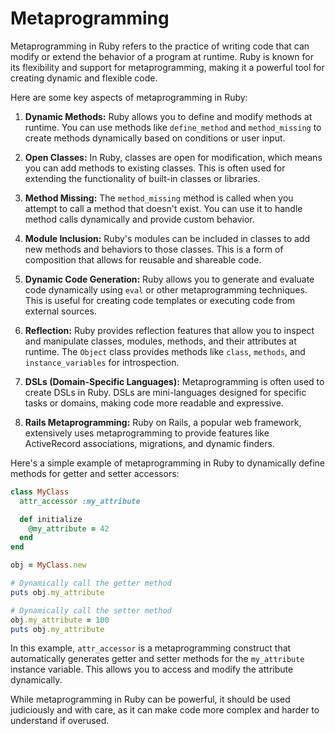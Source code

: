 # Metaprogramming

Metaprogramming in Ruby refers to the practice of writing code that can modify or extend the behavior of a program at runtime. Ruby is known for its flexibility and support for metaprogramming, making it a powerful tool for creating dynamic and flexible code.

Here are some key aspects of metaprogramming in Ruby:

1. **Dynamic Methods:** Ruby allows you to define and modify methods at runtime. You can use methods like `define_method` and `method_missing` to create methods dynamically based on conditions or user input.

2. **Open Classes:** In Ruby, classes are open for modification, which means you can add methods to existing classes. This is often used for extending the functionality of built-in classes or libraries.

3. **Method Missing:** The `method_missing` method is called when you attempt to call a method that doesn't exist. You can use it to handle method calls dynamically and provide custom behavior.

4. **Module Inclusion:** Ruby's modules can be included in classes to add new methods and behaviors to those classes. This is a form of composition that allows for reusable and shareable code.

5. **Dynamic Code Generation:** Ruby allows you to generate and evaluate code dynamically using `eval` or other metaprogramming techniques. This is useful for creating code templates or executing code from external sources.

6. **Reflection:** Ruby provides reflection features that allow you to inspect and manipulate classes, modules, methods, and their attributes at runtime. The `Object` class provides methods like `class`, `methods`, and `instance_variables` for introspection.

7. **DSLs (Domain-Specific Languages):** Metaprogramming is often used to create DSLs in Ruby. DSLs are mini-languages designed for specific tasks or domains, making code more readable and expressive.

8. **Rails Metaprogramming:** Ruby on Rails, a popular web framework, extensively uses metaprogramming to provide features like ActiveRecord associations, migrations, and dynamic finders.

Here's a simple example of metaprogramming in Ruby to dynamically define methods for getter and setter accessors:

```ruby
class MyClass
  attr_accessor :my_attribute

  def initialize
    @my_attribute = 42
  end
end

obj = MyClass.new

# Dynamically call the getter method
puts obj.my_attribute

# Dynamically call the setter method
obj.my_attribute = 100
puts obj.my_attribute
```

In this example, `attr_accessor` is a metaprogramming construct that automatically generates getter and setter methods for the `my_attribute` instance variable. This allows you to access and modify the attribute dynamically.

While metaprogramming in Ruby can be powerful, it should be used judiciously and with care, as it can make code more complex and harder to understand if overused.